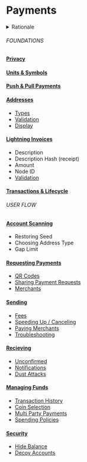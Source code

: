 # Payments

<details>
  <summary>Rationale</summary>
	<p>Below is the proposed structure for the payments section — there are first some foundations which will give readers a base to understand further chapters.</p>
  <p>The goal with this structure is to provide the reader with a unified way of learning about bitcoin on-chain and lightning. Instead of having to navigate between separate subchapters and comparing the two - the reader is taken through a payments user flow. At each step, when relevant the individual considerations, implementation details and constraints are addressed.</p>
</details>

###### FOUNDATIONS

#### [Privacy](#)

#### [Units & Symbols](#)

#### [Push & Pull Payments](#)

#### [Addresses](#)

- [Types](#)
- [Validation](#)
- [Display](#)

#### [Lightning Invoices](#)

- Description
- Description Hash (receipt)
- Amount
- Node ID
- [Validation](#)

#### [Transactions & Lifecycle](#)

###### USER FLOW

#### [Account Scanning](#)

- Restoring Seed
- Choosing Address Type
- Gap Limit

#### [Requesting Payments](#)

- [QR Codes](#)
- [Sharing Payment Requests](#)
- [Merchants](#)

#### [Sending](#)

- [Fees](#)
- [Speeding Up / Canceling](#)
- [Paying Merchants](#)
- [Troubleshooting](#)

#### [Recieving](#)

- [Unconfirmed](#)
- [Notifications](#)
- [Dust Attacks](#)

#### [Managing Funds](#)

- [Transaction History](#)
- [Coin Selection](#)
- [Multi Party Payments](#)
- [Spending Policies](#)

#### [Security](#)

- [Hide Balance](#)
- [Decoy Accounts](#)

